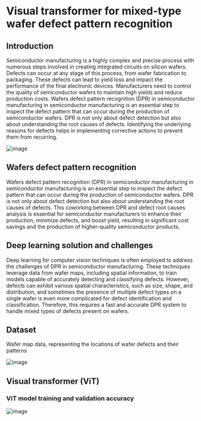 # Visual transformer for mixed-type wafer defect pattern recognition

## Introduction

Semiconductor manufacturing is a highly complex and precise process with numerous steps involved in creating integrated circuits on silicon wafers. Defects can occur at any stage of this process, from wafer fabrication to packaging. These defects can lead to yield loss and impact the performance of the final electronic devices. Manufacturers need to control the quality of semiconductor wafers to maintain high yields and reduce production costs. Wafers defect pattern recognition (DPR) in semiconductor manufacturing in semiconductor manufacturing is an essential step to inspect the defect pattern that can occur during the production of semiconductor wafers. DPR is not only about defect detection but also about understanding the root causes of defects. Identifying the underlying reasons for defects helps in implementing corrective actions to prevent them from recurring.

![image](https://github.com/PanithanS/Wafers-Defect-Recognition-for-Semiconductor--Manufacturing/assets/83627892/3e059907-fb2b-4ce9-8cbd-440e5afccb10)

## Wafers defect pattern recognition
Wafers defect pattern recognition (DPR) in semiconductor manufacturing in semiconductor manufacturing is an essential step to inspect the defect pattern that can occur during the production of semiconductor wafers. DPR is not only about defect detection but also about understanding the root causes of defects. This coworking between DPR and defect root causes analysis is essential for semiconductor manufacturers to enhance their production, minimize defects, and boost yield, resulting in significant cost savings and the production of higher-quality semiconductor products. 

## Deep learning solution and challenges
Deep learning for computer vision techniques is often employed to address the challenges of DPR in semiconductor manufacturing. These techniques leverage data from wafer maps, including spatial information, to train models capable of accurately detecting and classifying defects. However, defects can exhibit various spatial characteristics, such as size, shape, and distribution, and sometimes the presence of multiple defect types on a single wafer is even more complicated for defect identification and classification. Therefore, this requires a fast and accurate DPR system to handle mixed types of defects present on wafers.

## Dataset
Wafer map data, representing the locations of wafer defects and their patterns

![image](https://github.com/PanithanS/Wafers-Defect-Recognition-for-Semiconductor-Manufacturing/assets/83627892/d842743e-c2a1-4c49-8342-443fbfe3918f)


## Visual transformer (ViT)


### ViT model training and validation accuracy

![image](https://github.com/PanithanS/Wafers-Defect-Recognition-for-Semiconductor-Manufacturing/assets/83627892/d30b5bbc-cb8a-4605-bdc0-ecafeda91c9f)
